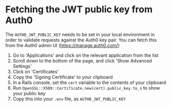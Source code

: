 # Fetching the JWT public key from Auth0

The `AUTH0_JWT_PUBLIC_KEY` needs to be set in your local environment in order to
validate requests against the Auth0 key pair. You can fetch this from the Auth0
admin UI (https://manage.auth0.com/)

  1. Go to 'Applications' and click on the relevant application from the list
  2. Scroll down to the bottom of the page, and click 'Show Advanced Settings'
  3. Click on 'Certificates'
  4. Copy the 'Signing Certificate' to your clipboard
  5. In a Rails console, set the `cert` variable to the contents of your
     clipboard
  6. Run `OpenSSL::X509::Certificate.new(cert).public_key.to_s` to show your
     public key
  7. Copy this into your `.env` file, as `AUTH0_JWT_PUBLIC_KEY`
